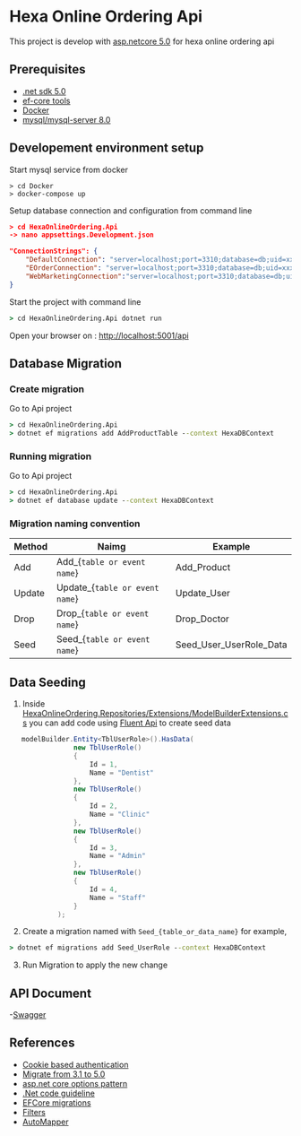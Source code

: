 # Hexa Online Ordering Api
This project is develop with [asp.netcore 5.0](https://devblogs.microsoft.com/aspnet/announcing-asp-net-core-in-net-5/) for hexa online ordering api

## Prerequisites
- [.net sdk 5.0](https://dotnet.microsoft.com/download/dotnet-core/5.0)
- [ef-core tools](https://docs.microsoft.com/en-us/ef/core/cli/dotnet)
- [Docker](https://www.docker.com/products/docker-desktop)
- [mysql/mysql-server 8.0](https://hub.docker.com/r/mysql/mysql-server/)

## Developement environment setup

Start mysql service from docker
```
> cd Docker
> docker-compose up
```

Setup database connection and configuration from command line

```JSON
> cd HexaOnlineOrdering.Api
-> nano appsettings.Development.json
```

```json
"ConnectionStrings": {
    "DefaultConnection": "server=localhost;port=3310;database=db;uid=xxx;password=xxx",
    "EOrderConnection": "server=localhost;port=3310;database=db;uid=xxx;password=xxx",
    "WebMarketingConnection":"server=localhost;port=3310;database=db;uid=xxx;password=xxx"
}
```

Start the project with command line

```cmd
> cd HexaOnlineOrdering.Api dotnet run
```

Open your browser on : [http://localhost:5001/api](http://localhost:5001/api)

## Database Migration
### Create migration
Go to Api project
```cmd
> cd HexaOnlineOrdering.Api
> dotnet ef migrations add AddProductTable --context HexaDBContext
```

### Running migration
Go to Api project
```cmd
> cd HexaOnlineOrdering.Api
> dotnet ef database update --context HexaDBContext
```
### Migration naming convention
| Method | Naimg | Example |
| ------ | ------ |------ |
| Add | Add_{`table or event name`} | Add_Product |
| Update | Update_{`table or event name`} | Update_User |
| Drop | Drop_{`table or event name`} | Drop_Doctor |
| Seed | Seed_{`table or event name`} | Seed_User_UserRole_Data |

## Data Seeding
1. Inside [HexaOnlineOrdering.Repositories/Extensions/ModelBuilderExtensions.cs](/HexaOnlineOrdering.Api/HexaOnlineOrdering.Repositories/Extensions/ModelBuilderExtensions.cs) you can add code using [Fluent Api](https://docs.microsoft.com/en-us/ef/core/modeling/#use-fluent-api-to-configure-a-model) to create seed data
```csharp
   modelBuilder.Entity<TblUserRole>().HasData(
                new TblUserRole()
                {
                    Id = 1,
                    Name = "Dentist"
                },
                new TblUserRole()
                {
                    Id = 2,
                    Name = "Clinic"
                },
                new TblUserRole()
                {
                    Id = 3,
                    Name = "Admin"
                },
                new TblUserRole()
                {
                    Id = 4,
                    Name = "Staff"
                }
            );
```
2. Create a migration named with `Seed_{table_or_data_name}` for example,
```cmd
> dotnet ef migrations add Seed_UserRole --context HexaDBContext
```

3. Run Migration to apply the new change

## API Document
-[Swagger](https://localhost:5001/swagger/index.html)

## References
- [Cookie based authentication](https://docs.microsoft.com/en-us/aspnet/core/security/authentication/cookie?view=aspnetcore-5.0)
- [Migrate from 3.1 to 5.0](https://docs.microsoft.com/en-us/aspnet/core/migration/31-to-50?view=aspnetcore-5.0&tabs=visual-studio)
- [asp.net core options pattern](https://docs.microsoft.com/en-us/aspnet/core/fundamentals/configuration/options?view=aspnetcore-5.0)
- [.Net code guideline](https://github.com/dotnet/runtime/blob/main/docs/coding-guidelines/coding-style.md)
- [EFCore migrations](https://docs.microsoft.com/en-us/ef/core/managing-schemas/migrations/?tabs=dotnet-core-cli)
- [Filters](https://docs.microsoft.com/en-us/aspnet/core/mvc/controllers/filters?view=aspnetcore-5.0)
- [AutoMapper](https://docs.automapper.org/en/latest/Dependency-injection.html#asp-net-core)
